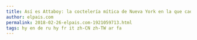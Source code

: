 ```yaml
---
title: Así es Attaboy: la coctelería mítica de Nueva York en la que cada cliente hace su carta
author: elpais.com
permalink: 2018-02-26-elpais.com-1921059713.html
tags: hy en de ru hy fr it zh-CN zh-TW ar fa
---
```


